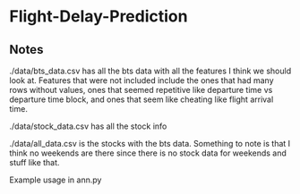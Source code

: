# Flight-Delay-Prediction

## Notes
./data/bts_data.csv has all the bts data with all the features I think we should look at. Features that were not included include the ones that had many rows without values, ones that seemed repetitive like departure time vs departure time block, and ones that seem like cheating like flight arrival time.

./data/stock_data.csv has all the stock info

./data/all_data.csv is the stocks with the bts data. Something to note is that I think no weekends are there since there is no stock data for weekends and stuff like that.

Example usage in ann.py